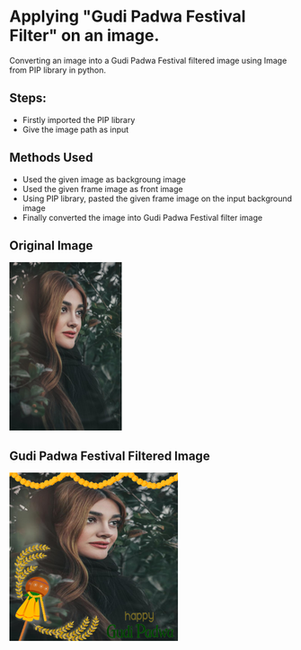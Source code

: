 # Applying "Gudi Padwa Festival Filter" on an image.

Converting an image into a Gudi Padwa Festival filtered image using Image from PIP library in python.

## Steps:
* Firstly imported the PIP library 
* Give the image path as input

## Methods Used
* Used the given image as backgroung image
* Used the given frame image as front image
* Using PIP library, pasted the given frame image on the input background image 
* Finally converted the image into Gudi Padwa Festival filter image


## Original Image
<img src="Images/Image.jpg" height="300px">

## Gudi Padwa Festival Filtered Image
<img src="Images/Gudi Padwa Festival Filtered Image.png" height="300px">

